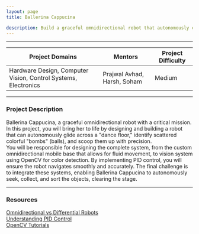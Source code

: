 ```yaml
---
layout: page
title: Ballerina Cappucina

description: Build a graceful omnidirectional robot that autonomously collects and sorts colored objects using custom hardware and computer vision.
---
```


---

| Project Domains                                      |  Mentors                 | Project Difficulty |
|------------------------------------------------------|---------------------------------|--------------------|
| Hardware Design, Computer Vision, Control Systems, Electronics | Prajwal Avhad, Harsh, Soham     | Medium             |

---

### Project Description

Ballerina Cappucina, a graceful omnidirectional robot with a critical mission. In this project, you will bring her to life by designing and building a robot that can autonomously glide across a "dance floor," identify scattered colorful "bombs" (balls), and scoop them up with precision.<br>
You will be responsible for designing the complete system, from the custom omnidirectional mobile base that allows for fluid movement, to vision system using OpenCV for color detection. By implementing PID control, you will ensure the robot navigates smoothly and accurately. The final challenge is to integrate these systems, enabling Ballerina Cappucina to autonomously seek, collect, and sort the objects, clearing the stage. 

---

### Resources
[Omnidirectional vs Differential Robots](https://pal-robotics.com/blog/omnidirectional-vs-differential-drive-robots/)<br>
[Understanding PID Control](https://youtu.be/UR0hOmjaHp0?si=vn0fFaZL78tsmFUP)<br>
[OpenCV Tutorials](https://opencv.org/)<br>